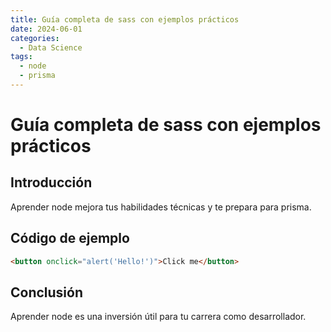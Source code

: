 ```yaml
---
title: Guía completa de sass con ejemplos prácticos
date: 2024-06-01
categories:
  - Data Science
tags:
  - node
  - prisma
---
```


# Guía completa de sass con ejemplos prácticos

## Introducción

Aprender node mejora tus habilidades técnicas y te prepara para prisma.

## Código de ejemplo

```html
<button onclick="alert('Hello!')">Click me</button>
```

## Conclusión

Aprender node es una inversión útil para tu carrera como desarrollador.